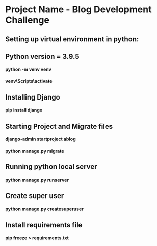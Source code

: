 # Project Name - Blog Development Challenge

## Setting up virtual environment in python:
## Python version = 3.9.5
#### python -m venv venv
#### venv\Scripts\activate

## Installing Django
#### pip install django

## Starting Project and Migrate files
#### django-admin startproject ablog
#### python manage.py migrate

## Running python local server
#### python manage.py runserver

## Create super user
#### python manage.py createsuperuser

## Install requirements file
#### pip freeze > requirements.txt


